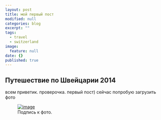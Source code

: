 ```yaml
---
layout: post
title: мой первый пост
modified: null
categories: blog
excerpt: ""
tags: 
  - travel
  - switzerland
image: 
  feature: null
date: {}
published: true
---
```



## Путешествие по Швейцарии 2014

всем приветик. проверочка. первый пост)
сейчас попробую загрузить фото
<figure>
	<a href="http://s019.radikal.ru/i623/1602/45/96335adc2510.jpg">
		<img src="http://s019.radikal.ru/i623/1602/45/96335adc2510.jpg" alt="image">
	</a>
	<figcaption>Подпись к фото.</figcaption>
</figure>

